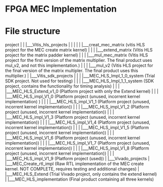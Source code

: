 # FPGA MEC Implementation

# File structure
project
|
|
|___Vitis_hls_projects
|   |
|   |
|   |___creat_mec_matrix (vitis HLS project for the MEC create matrix kernel)
|   |
|   |___extend_matrix (Vitis HLS project for the matrix padder kernel)
|   |
|   |___mul_mec_matrix (Vitis HLS project for the first version of the matrix multiplier. The final product uses mul_v2, and not this implementation.)
|   |
|   |___mul_v2 (Vitis HLS project for the final version of the matrix multipler. The final product uses this multiplier.)
|
|___Vitis_sdk_projects
|   |
|   |___MEC_HLS_Impl_1_0_system (Trial SDK project. Not used for testing)
|   |
|   |___MEC_HLS_Impl_1_1_system (SDK project, contains the functionality for timing analysis)
|   |
|   |___MEC_HLS_Extend_v1_0 (Platform project with only the Extend kernel)
|   |
|   |___MEC_HLS_impl_V1_0 (Platform project (unused, incorrent kernel implementation) )
|   |
|   |___MEC_HLS_impl_V1_1 (Platform project (unused, incorrent kernel implementation))
|   |
|   |___MEC_HLS_impl_V1_2 (Platform project (unused, incorrent kernel implementation))
|   |
|   |___MEC_HLS_impl_V1_3 (Platform project (unused, incorrent kernel implementation))
|   |
|   |___MEC_HLS_impl_V1_4 (Platform project (unused, incorrent kernel implementation))
|   |
|   |___MEC_HLS_impl_V1_5 (Platform project (unused, incorrent kernel implementation))
|   |
|   |___MEC_HLS_impl_V1_6 (Platform project (unused, incorrent kernel implementation))
|   |
|   |___MEC_HLS_impl_V1_7 (Platform project (unused, incorrent kernel implementation))
|   |
|   |___MEC_HLS_impl_V1_8 (Platform project (unused, incorrent kernel implementation))
|   |
|   |___MEC_HLS_impl_V1_9 (Platform project (used))
|
|___Vivado_projects
    |
    |___MEC_Create_rtl_impl (Raw RTL implementation of the MEC create kernel. NOT COMPLETE, requires testing and additional changes)
    |
    |___MEC_HLS_Extend (Trial Vivado project, only contains the extend kernel)
    |
    |___MEC_HLS_implementation (Final product containing all three kernels)